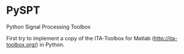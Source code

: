 # PySPT
Python Signal Processing Toolbox

First try to implement a copy of the ITA-Toolbox for Matlab (http://ita-toolbox.org/) in Python.

